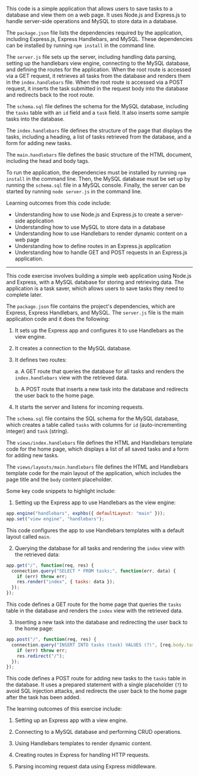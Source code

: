 This code is a simple application that allows users to save tasks to a database and view them on a web page. It uses Node.js and Express.js to handle server-side operations and MySQL to store data in a database.

The `package.json` file lists the dependencies required by the application, including Express.js, Express Handlebars, and MySQL. These dependencies can be installed by running `npm install` in the command line.

The `server.js` file sets up the server, including handling data parsing, setting up the handlebars view engine, connecting to the MySQL database, and defining the routes for the application. When the root route is accessed via a GET request, it retrieves all tasks from the database and renders them in the `index.handlebars` file. When the root route is accessed via a POST request, it inserts the task submitted in the request body into the database and redirects back to the root route.

The `schema.sql` file defines the schema for the MySQL database, including the `tasks` table with an `id` field and a `task` field. It also inserts some sample tasks into the database.

The `index.handlebars` file defines the structure of the page that displays the tasks, including a heading, a list of tasks retrieved from the database, and a form for adding new tasks.

The `main.handlebars` file defines the basic structure of the HTML document, including the head and body tags.

To run the application, the dependencies must be installed by running `npm install` in the command line. Then, the MySQL database must be set up by running the `schema.sql` file in a MySQL console. Finally, the server can be started by running `node server.js` in the command line.

Learning outcomes from this code include:

-   Understanding how to use Node.js and Express.js to create a server-side application
-   Understanding how to use MySQL to store data in a database
-   Understanding how to use Handlebars to render dynamic content on a web page
-   Understanding how to define routes in an Express.js application
-   Understanding how to handle GET and POST requests in an Express.js application.
***
This code exercise involves building a simple web application using Node.js and Express, with a MySQL database for storing and retrieving data. The application is a task saver, which allows users to save tasks they need to complete later.

The `package.json` file contains the project's dependencies, which are Express, Express Handlebars, and MySQL. The `server.js` file is the main application code and it does the following:

1.  It sets up the Express app and configures it to use Handlebars as the view engine.
    
2.  It creates a connection to the MySQL database.
    
3.  It defines two routes:
    
    a. A GET route that queries the database for all tasks and renders the `index.handlebars` view with the retrieved data.
    
    b. A POST route that inserts a new task into the database and redirects the user back to the home page.
    
4.  It starts the server and listens for incoming requests.
    

The `schema.sql` file contains the SQL schema for the MySQL database, which creates a table called `tasks` with columns for `id` (auto-incrementing integer) and `task` (string).

The `views/index.handlebars` file defines the HTML and Handlebars template code for the home page, which displays a list of all saved tasks and a form for adding new tasks.

The `views/layouts/main.handlebars` file defines the HTML and Handlebars template code for the main layout of the application, which includes the page title and the `body` content placeholder.

Some key code snippets to highlight include:

1.  Setting up the Express app to use Handlebars as the view engine:

```javascript
app.engine("handlebars", exphbs({ defaultLayout: "main" }));
app.set("view engine", "handlebars");

```
This code configures the app to use Handlebars templates with a default layout called `main`.

2.  Querying the database for all tasks and rendering the `index` view with the retrieved data:

```javascript
app.get("/", function(req, res) {
  connection.query("SELECT * FROM tasks;", function(err, data) {
    if (err) throw err;
    res.render("index", { tasks: data });
  });
});

```


This code defines a GET route for the home page that queries the `tasks` table in the database and renders the `index` view with the retrieved data.

3.  Inserting a new task into the database and redirecting the user back to the home page:

```javascript
app.post("/", function(req, res) {
  connection.query("INSERT INTO tasks (task) VALUES (?)", [req.body.task], function(err, result) {
    if (err) throw err;
    res.redirect("/");
  });
});

```

This code defines a POST route for adding new tasks to the `tasks` table in the database. It uses a prepared statement with a single placeholder (`?`) to avoid SQL injection attacks, and redirects the user back to the home page after the task has been added.

The learning outcomes of this exercise include:

1.  Setting up an Express app with a view engine.
    
2.  Connecting to a MySQL database and performing CRUD operations.
    
3.  Using Handlebars templates to render dynamic content.
    
4.  Creating routes in Express for handling HTTP requests.
    
5.  Parsing incoming request data using Express middleware.